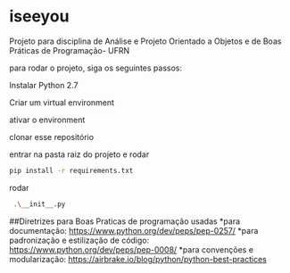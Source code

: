 # iseeyou

Projeto para disciplina de Análise e Projeto Orientado a Objetos e de Boas Práticas de Programação- UFRN

para rodar o projeto, siga os seguintes passos:

Instalar Python 2.7

Criar um virtual environment

ativar o environment

clonar esse repositório

entrar na pasta raiz do projeto e rodar 
```sh
pip install -r requirements.txt
```
rodar 
```sh
 .\__init__.py
 ```
##Diretrizes para Boas Praticas de programação usadas
*para documentação: https://www.python.org/dev/peps/pep-0257/
*para padronização e estilização de código: https://www.python.org/dev/peps/pep-0008/
*para convenções e modularização: https://airbrake.io/blog/python/python-best-practices
